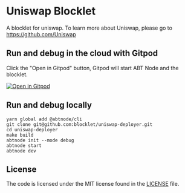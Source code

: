 # Uniswap Blocklet

A blocklet for uniswap. To learn more about Uniswap, please go to https://github.com/Uniswap

<!-- ## Install on my ABT Node

[![Install on my ABT Node](https://raw.githubusercontent.com/blocklet/development-guide/main/assets/install_on_abtnode.svg)](https://install.arcblock.io/?action=blocklet-install&meta_url=https%3A%2F%2Fblocklet.arcblock.io%2Fblocklet%2Fz8iZsspkkY4AEXqRj8pAWKafC4KM3zN2WfNGA.json)

## Feature -->

<!-- ## Install on ABT Node -->

## Run and debug in the cloud with Gitpod
Click the "Open in Gitpod" button, Gitpod will start ABT Node and the blocklet.

[![Open in Gitpod](https://gitpod.io/button/open-in-gitpod.svg)](https://gitpod.io/#https://github.com/blocklet/uniswap-deployer)

## Run and debug locally

```shell
yarn global add @abtnode/cli
git clone git@github.com:blocklet/uniswap-deployer.git
cd uniswap-deployer
make build
abtnode init --mode debug
abtnode start
abtnode dev
```

## License

The code is licensed under the MIT license found in the
[LICENSE](LICENSE) file.
